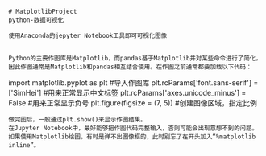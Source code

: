     # MatplotlibProject
    python-数据可视化

    使用Anaconda的jepyter Notebook工具即可可视化图像


    Python的主要作图库是Matplotlib，而pandas基于Matplotlib并对某些命令进行了简化，因此作图通常是Matplotlib和pandas相互结合使用。在作图之前通常都要加载以下代码：
import matplotlib.pyplot as plt                #导入作图库
plt.rcParams['font.sans-serif'] = ['SimHei']   #用来正常显示中文标签
plt.rcParams['axes.unicode_minus'] = False     #用来正常显示负号
plt.figure(figsize = (7, 5))                   #创建图像区域，指定比例

    做完图后，一般通过plt.show()来显示作图结果。
    在Jupyter Notebook中，最好能够把作图代码完整输入，否则可能会出现意想不到的问题。如果使用Matplotlib绘图，有时是弹不出图像框的，此时别忘了在开头加入“%matplotlib inline”。
